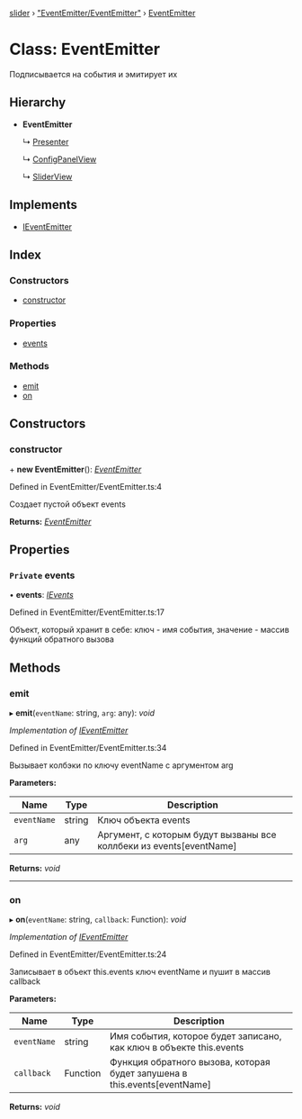 [slider](../globals.md) › ["EventEmitter/EventEmitter"](../modules/_eventemitter_eventemitter_.md) › [EventEmitter](_eventemitter_eventemitter_.eventemitter.md)

# Class: EventEmitter

Подписывается на события и эмитирует их

## Hierarchy

* **EventEmitter**

  ↳ [Presenter](_presenter_presenter_.presenter.md)

  ↳ [ConfigPanelView](_view_configpanelview_.configpanelview.md)

  ↳ [SliderView](_view_sliderview_.sliderview.md)

## Implements

* [IEventEmitter](../interfaces/_types_.ieventemitter.md)

## Index

### Constructors

* [constructor](_eventemitter_eventemitter_.eventemitter.md#constructor)

### Properties

* [events](_eventemitter_eventemitter_.eventemitter.md#private-events)

### Methods

* [emit](_eventemitter_eventemitter_.eventemitter.md#emit)
* [on](_eventemitter_eventemitter_.eventemitter.md#on)

## Constructors

###  constructor

\+ **new EventEmitter**(): *[EventEmitter](_eventemitter_eventemitter_.eventemitter.md)*

Defined in EventEmitter/EventEmitter.ts:4

Создает пустой объект events

**Returns:** *[EventEmitter](_eventemitter_eventemitter_.eventemitter.md)*

## Properties

### `Private` events

• **events**: *[IEvents](../interfaces/_types_.ievents.md)*

Defined in EventEmitter/EventEmitter.ts:17

Объект, который хранит в себе:
ключ - имя события,
значение - массив функций обратного вызова

## Methods

###  emit

▸ **emit**(`eventName`: string, `arg`: any): *void*

*Implementation of [IEventEmitter](../interfaces/_types_.ieventemitter.md)*

Defined in EventEmitter/EventEmitter.ts:34

Вызывает колбэки по ключу eventName с аргументом arg

**Parameters:**

Name | Type | Description |
------ | ------ | ------ |
`eventName` | string | Ключ объекта events |
`arg` | any | Аргумент, с которым будут вызваны все коллбеки из events[eventName]  |

**Returns:** *void*

___

###  on

▸ **on**(`eventName`: string, `callback`: Function): *void*

*Implementation of [IEventEmitter](../interfaces/_types_.ieventemitter.md)*

Defined in EventEmitter/EventEmitter.ts:24

Записывает в объект this.events ключ eventName и пушит в массив callback

**Parameters:**

Name | Type | Description |
------ | ------ | ------ |
`eventName` | string | Имя события, которое будет записано, как ключ в объекте this.events |
`callback` | Function | Функция обратного вызова, которая будет запушена в this.events[eventName]  |

**Returns:** *void*
